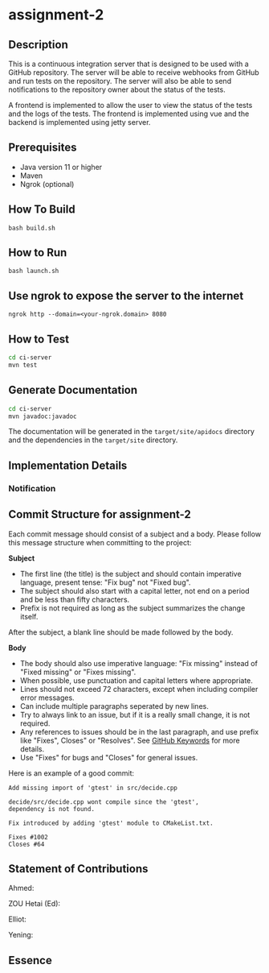 # assignment-2

## Description

This is a continuous integration server that is designed to be used with a GitHub repository. The server will be able to receive webhooks from GitHub and run tests on the repository. The server will also be able to send notifications to the repository owner about the status of the tests.

A frontend is implemented to allow the user to view the status of the tests and the logs of the tests. The frontend is implemented using vue and the backend is implemented using jetty server.

## Prerequisites

* Java version 11 or higher
* Maven
* Ngrok (optional)

## How To Build

```
bash build.sh
```

## How to Run

```
bash launch.sh
```

## Use ngrok to expose the server to the internet

```
ngrok http --domain=<your-ngrok.domain> 8080
```

## How to Test

```bash
cd ci-server
mvn test
```

## Generate Documentation

```bash
cd ci-server
mvn javadoc:javadoc
```

The documentation will be generated in the `target/site/apidocs` directory and the dependencies in the `target/site` directory.

## Implementation Details

### Notification

## Commit Structure for assignment-2

Each commit message should consist of a subject and a body. Please follow this message structure when committing to the project:

**Subject**

* The first line (the title) is the subject and should contain imperative language, present tense: "Fix bug" not "Fixed bug".
* The subject should also start with a capital letter, not end on a period and be less than fifty characters.
* Prefix is not required as long as the subject summarizes the change itself.

After the subject, a blank line should be made followed by the body.

**Body**

* The body should also use imperative language: "Fix missing" instead of "Fixed missing" or "Fixes missing".
* When possible, use punctuation and capital letters where appropriate.
* Lines should not exceed 72 characters, except when including compiler error messages.
* Can include multiple paragraphs seperated by new lines.
* Try to always link to an issue, but if it is a really small change, it is not required.
* Any references to issues should be in the last paragraph, and use prefix like "Fixes", Closes" or "Resolves". See [GitHub Keywords](https://docs.github.com/en/issues/tracking-your-work-with-issues/linking-a-pull-request-to-an-issue) for more details.
* Use "Fixes" for bugs and "Closes" for general issues.

Here is an example of a good commit:

```
Add missing import of 'gtest' in src/decide.cpp

decide/src/decide.cpp wont compile since the 'gtest',
dependency is not found.

Fix introduced by adding 'gtest' module to CMakeList.txt.

Fixes #1002
Closes #64
```

## Statement of Contributions

Ahmed:

ZOU Hetai (Ed):

Elliot:

Yening:

## Essence
